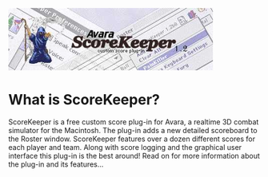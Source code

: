 ![Splash](img/websplash.jpg)

# What is ScoreKeeper?

ScoreKeeper is a free custom score plug-in for Avara, a realtime 3D combat simulator for the 
Macintosh. The plug-in adds a new detailed scoreboard to the Roster window. ScoreKeeper features 
over a dozen different scores for each player and team. Along with score logging and the graphical 
user interface this plug-in is the best around! Read on for more information about the plug-in and its 
features...